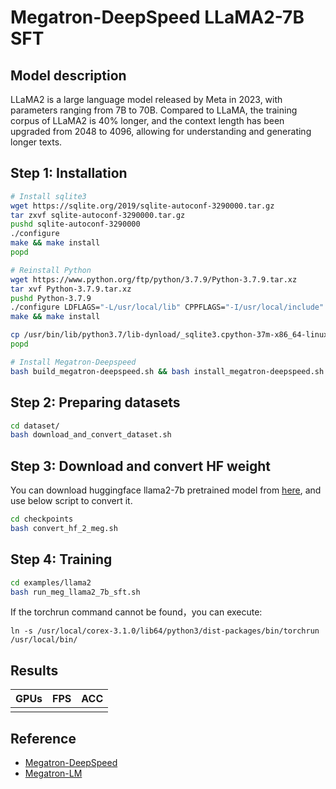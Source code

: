 # Megatron-DeepSpeed LLaMA2-7B SFT

## Model description

LLaMA2 is a large language model released by Meta in 2023, with parameters ranging from 7B to 70B. Compared to LLaMA, the training corpus of LLaMA2 is 40% longer, and the context length has been upgraded from 2048 to 4096, allowing for understanding and generating longer texts.

## Step 1: Installation

```bash
# Install sqlite3
wget https://sqlite.org/2019/sqlite-autoconf-3290000.tar.gz
tar zxvf sqlite-autoconf-3290000.tar.gz
pushd sqlite-autoconf-3290000
./configure
make && make install
popd

# Reinstall Python
wget https://www.python.org/ftp/python/3.7.9/Python-3.7.9.tar.xz
tar xvf Python-3.7.9.tar.xz
pushd Python-3.7.9
./configure LDFLAGS="-L/usr/local/lib" CPPFLAGS="-I/usr/local/include" --prefix=/usr/bin
make && make install

cp /usr/bin/lib/python3.7/lib-dynload/_sqlite3.cpython-37m-x86_64-linux-gnu.so /usr/local/lib/python3.7/lib-dynload/_sqlite3.so
popd

# Install Megatron-Deepspeed
bash build_megatron-deepspeed.sh && bash install_megatron-deepspeed.sh
```

## Step 2: Preparing datasets

```bash
cd dataset/
bash download_and_convert_dataset.sh
```

## Step 3: Download and convert HF weight

You can download huggingface llama2-7b pretrained model from [here](https://huggingface.co/meta-llama/Llama-2-7b), and use below script to convert it.

```bash
cd checkpoints
bash convert_hf_2_meg.sh
```

## Step 4: Training

```bash
cd examples/llama2
bash run_meg_llama2_7b_sft.sh
```

If the torchrun command cannot be found，you can execute:

```
ln -s /usr/local/corex-3.1.0/lib64/python3/dist-packages/bin/torchrun /usr/local/bin/
```

## Results
GPUs|FPS|ACC
----|---|---
||

## Reference
- [Megatron-DeepSpeed](https://github.com/microsoft/Megatron-DeepSpeed)
- [Megatron-LM](https://github.com/NVIDIA/Megatron-LM)
